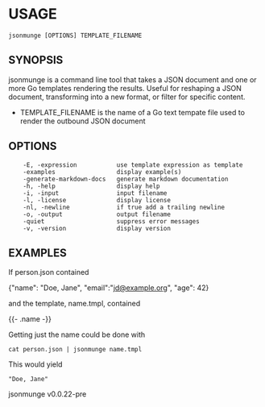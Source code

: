 
# USAGE

	jsonmunge [OPTIONS] TEMPLATE_FILENAME

## SYNOPSIS


jsonmunge is a command line tool that takes a JSON document and
one or more Go templates rendering the results. Useful for
reshaping a JSON document, transforming into a new format,
or filter for specific content.

+ TEMPLATE_FILENAME is the name of a Go text tempate file used to render
  the outbound JSON document


## OPTIONS

```
    -E, -expression           use template expression as template
    -examples                 display example(s)
    -generate-markdown-docs   generate markdown documentation
    -h, -help                 display help
    -i, -input                input filename
    -l, -license              display license
    -nl, -newline             if true add a trailing newline
    -o, -output               output filename
    -quiet                    suppress error messages
    -v, -version              display version
```


## EXAMPLES


If person.json contained

   {"name": "Doe, Jane", "email":"jd@example.org", "age": 42}

and the template, name.tmpl, contained

   {{- .name -}}

Getting just the name could be done with

    cat person.json | jsonmunge name.tmpl

This would yield

    "Doe, Jane"


jsonmunge v0.0.22-pre
